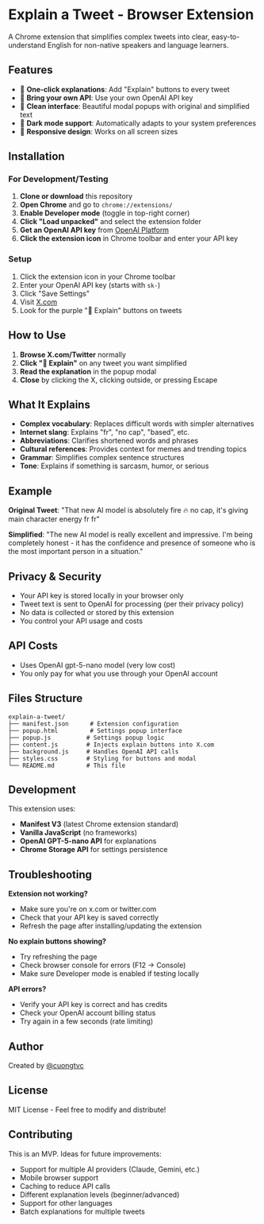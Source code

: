 # Explain a Tweet - Browser Extension

A Chrome extension that simplifies complex tweets into clear, easy-to-understand English for non-native speakers and language learners.

## Features

- 🧠 **One-click explanations**: Add "Explain" buttons to every tweet
- 🔑 **Bring your own API**: Use your own OpenAI API key
- 🎨 **Clean interface**: Beautiful modal popups with original and simplified text
- 🌙 **Dark mode support**: Automatically adapts to your system preferences
- 📱 **Responsive design**: Works on all screen sizes

## Installation

### For Development/Testing

1. **Clone or download** this repository
2. **Open Chrome** and go to `chrome://extensions/`
3. **Enable Developer mode** (toggle in top-right corner)
4. **Click "Load unpacked"** and select the extension folder
5. **Get an OpenAI API key** from [OpenAI Platform](https://platform.openai.com/api-keys)
6. **Click the extension icon** in Chrome toolbar and enter your API key

### Setup

1. Click the extension icon in your Chrome toolbar
2. Enter your OpenAI API key (starts with `sk-`)
3. Click "Save Settings"
4. Visit [X.com](https://x.com)
5. Look for the purple "🧠 Explain" buttons on tweets

## How to Use

1. **Browse X.com/Twitter** normally
2. **Click "🧠 Explain"** on any tweet you want simplified
3. **Read the explanation** in the popup modal
4. **Close** by clicking the X, clicking outside, or pressing Escape

## What It Explains

- **Complex vocabulary**: Replaces difficult words with simpler alternatives
- **Internet slang**: Explains "fr", "no cap", "based", etc.
- **Abbreviations**: Clarifies shortened words and phrases
- **Cultural references**: Provides context for memes and trending topics
- **Grammar**: Simplifies complex sentence structures
- **Tone**: Explains if something is sarcasm, humor, or serious

## Example

**Original Tweet**: "That new AI model is absolutely fire 🔥 no cap, it's giving main character energy fr fr"

**Simplified**: "The new AI model is really excellent and impressive. I'm being completely honest - it has the confidence and presence of someone who is the most important person in a situation."

## Privacy & Security

- Your API key is stored locally in your browser only
- Tweet text is sent to OpenAI for processing (per their privacy policy)
- No data is collected or stored by this extension
- You control your API usage and costs

## API Costs

- Uses OpenAI gpt-5-nano model (very low cost)
- You only pay for what you use through your OpenAI account

## Files Structure

```
explain-a-tweet/
├── manifest.json      # Extension configuration
├── popup.html         # Settings popup interface
├── popup.js          # Settings popup logic
├── content.js        # Injects explain buttons into X.com
├── background.js     # Handles OpenAI API calls
├── styles.css        # Styling for buttons and modal
└── README.md         # This file
```

## Development

This extension uses:
- **Manifest V3** (latest Chrome extension standard)
- **Vanilla JavaScript** (no frameworks)
- **OpenAI GPT-5-nano API** for explanations
- **Chrome Storage API** for settings persistence

## Troubleshooting

**Extension not working?**
- Make sure you're on x.com or twitter.com
- Check that your API key is saved correctly
- Refresh the page after installing/updating the extension

**No explain buttons showing?**
- Try refreshing the page
- Check browser console for errors (F12 → Console)
- Make sure Developer mode is enabled if testing locally

**API errors?**
- Verify your API key is correct and has credits
- Check your OpenAI account billing status
- Try again in a few seconds (rate limiting)

## Author

Created by [@cuongtvc](https://x.com/cuongtvc) 

## License

MIT License - Feel free to modify and distribute!

## Contributing

This is an MVP. Ideas for future improvements:
- Support for multiple AI providers (Claude, Gemini, etc.)
- Mobile browser support
- Caching to reduce API calls
- Different explanation levels (beginner/advanced)
- Support for other languages
- Batch explanations for multiple tweets